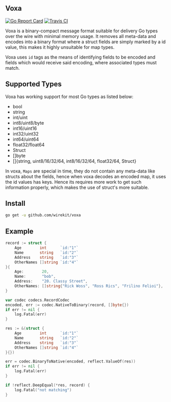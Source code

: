 Voxa
------------
[![Go Report Card](https://goreportcard.com/badge/github.com/wirekit/voxa)](https://goreportcard.com/report/github.com/wirekit/voxa)
[![Travis CI](https://travis-ci.org/wirekit/voxa.svg?master=branch)](https://travis-ci.org/wirekit/voxa)

Voxa is a binary-compact message format suitable for delivery Go types over the wire with minimal memory usage.
It removes all meta-data and encodes into a binary format where a struct fields are simply marked by a id value, this
makes it highly unsuitable for map types.

Voxa uses `id` tags as the means of identifying fields to be encoded and fields which would receive said encoding, where
associated types must match.

## Supported Types

Voxa has working support for most Go types as listed below:

- bool
- string
- int/uint
- int8/uint8/byte
- int16/uint16
- int32/uint32
- int64/uint64
- float32/float64
- Struct
- []byte
- []{string, uint8/16/32/64, int8/16/32/64, float32/64, Struct}

In voxa, `Maps` are special in time, they do not contain any meta-data like structs about the fields, hence when
voxa decodes an encoded map, it uses the id values has keys. Hence its requires more work to get such information properly, which
makes the use of struct's more suitable.

## Install

```bash
go get -u github.com/wirekit/voxa
```

## Example

```go
record := struct {
    Age        int      `id:"1"`
    Name       string   `id:"2"`
    Address    string   `id:"3"`
    OtherNames []string `id:"4"`
}{
    Age:        20,
    Name:       "bob",
    Address:    "20. Classy Street",
    OtherNames: []string{"Rick Woss", "Ross Rics", "Frilino Felioi"},
}

var codec codecs.RecordCodec
encoded, err := codec.NativeToBinary(record, []byte{})
if err != nil {
    log.Fatal(err)
}

res := &(struct {
    Age        int      `id:"1"`
    Name       string   `id:"2"`
    Address    string   `id:"3"`
    OtherNames []string `id:"4"`
}{})

err = codec.BinaryToNative(encoded, reflect.ValueOf(res))
if err != nil {
    log.Fatal(err)
}

if !reflect.DeepEqual(*res, record) {
    log.Fatal("not matching")
}

```